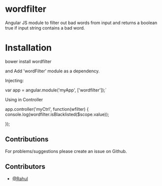 # wordfilter
Angular JS module to filter out bad words from input and returns a boolean true if input string contains a bad word.


# Installation

bower install wordfilter

and Add 'wordFilter' module as a dependency.

Injecting: 

var app = angular.module('myApp', ['wordfilter']);`

Using in Controller

app.controller('myCtrl', function(wfilter) {
    console.log(wordfilter.isBlacklisted($scope.value));
    
}); 

## Contributions

For problems/suggestions please create an issue on Github.

## Contributors

* [@Rahul](https://github.com/rahulvarma1906/wordfilter)
